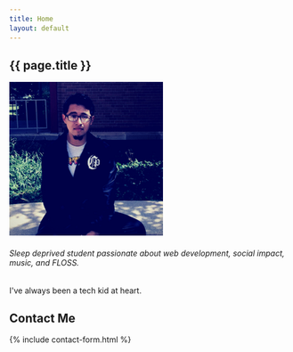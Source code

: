 ```yaml
---
title: Home
layout: default
---
```


  <h2 class="header-c">{{ page.title }}</h2>
  <div class="top-cont">
    <img src="/img/dan.png" id="user-pic" alt="Daniel Hernandez Image" />
    <h6><span id="pre-desc">Sleep deprived student passionate about web development, social impact, music, and FLOSS.</span></h6>
    <p id="post-desc">I've always been a tech kid at heart.</p>
  </div>
  <div id="cont-2">
  </div>

  <h2 class="header-c">Contact Me</h2>
  <div class="body-c">
      {% include contact-form.html %}
    </div>
  </form>
</div>
